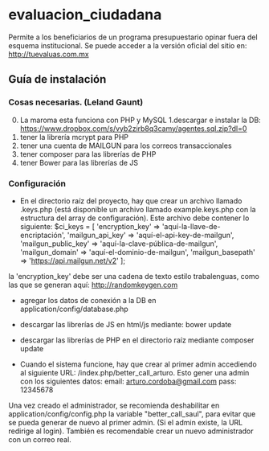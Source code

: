 # evaluacion_ciudadana
Permite a los beneficiarios de un programa presupuestario opinar fuera del esquema institucional.
Se puede acceder a la versión oficial del sitio en: http://tuevaluas.com.mx


## Guía de instalación

### Cosas necesarias. (Leland Gaunt)
0. La maroma esta funciona con PHP y MySQL
1.descargar e instalar la DB: https://www.dropbox.com/s/vyb2zirb8q3camy/agentes.sql.zip?dl=0
2. tener la librería mcrypt para PHP
3. tener una cuenta de MAILGUN para los correos transaccionales
4. tener composer para las librerías de PHP
5. tener Bower para las librerías de JS

### Configuración
* En el directorio raíz del proyecto, hay que crear un archivo llamado .keys.php (está disponible un archivo llamado example.keys.php con la estructura del array de configuración). Este archivo debe contener lo siguiente:
$ci_keys = [
  'encryption_key'     => 'aquí-la-llave-de-encriptación',
  'mailgun_api_key'    => 'aquí-el-api-key-de-mailgun',
  'mailgun_public_key' => 'aquí-la-clave-pública-de-mailgun',
  'mailgun_domain'     => 'aquí-el-dominio-de-mailgun',
  'mailgun_basepath'   => 'https://api.mailgun.net/v2'
];

la 'encryption_key' debe ser una cadena de texto estilo trabalenguas, como las que se generan aquí: http://randomkeygen.com

* agregar los datos de conexión a la DB en application/config/database.php
* descargar las librerías de JS en html/js mediante: bower update
* descargar las librerías de PHP en el directorio raíz mediante composer update

* Cuando el sistema funcione, hay que crear al primer admin accediendo al siguiente URL: /index.php/better_call_arturo. Esto gener una admin con los siguientes datos:
email: arturo.cordoba@gmail.com
pass: 12345678

Una vez creado el administrador, se recomienda deshabilitar en application/config/config.php la variable "better_call_saul", para evitar que se pueda generar de nuevo al primer admin. (Si el admin existe, la URL redirige al login). También es recomendable crear un nuevo administrador con un correo real. 
